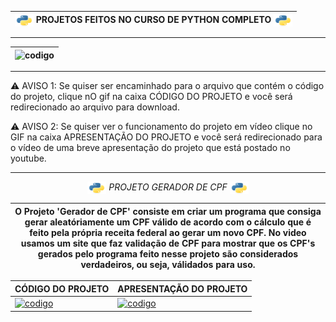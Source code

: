 <div align='center'>

| <img align="center" alt="Python" height="20" width="30" src="https://raw.githubusercontent.com/devicons/devicon/master/icons/python/python-original.svg"> PROJETOS FEITOS NO CURSO DE PYTHON COMPLETO <img align="center" alt="Python" height="20" width="30" src="https://raw.githubusercontent.com/devicons/devicon/master/icons/python/python-original.svg">|
|------------------------------------------------------------------------------|

</div>

---


<div align='center'>


|<img src="https://github.com/user-attachments/assets/2de1f2b6-2e2f-499f-9641-03f7dac20f8f" alt = "codigo" width="800" height="280">|
|----------------------------------|

</div>


---

⚠️ AVISO 1: Se quiser ser encaminhado para o arquivo que contém o código do projeto, clique nO gif na caixa CÓDIGO DO PROJETO e você será redirecionado ao arquivo para download.&nbsp;

⚠️ AVISO 2: Se quiser ver o funcionamento do projeto em vídeo clique no GIF na caixa APRESENTAÇÃO DO PROJETO e você será redirecionado para o vídeo de uma breve apresentação do projeto que está postado no youtube.

---


<div align='center'>

<img align="center" alt="Python" height="20" width="30" src="https://raw.githubusercontent.com/devicons/devicon/master/icons/python/python-original.svg"><i> PROJETO GERADOR DE CPF </i><img align="center" alt="Python" height="20" width="30" src="https://raw.githubusercontent.com/devicons/devicon/master/icons/python/python-original.svg">


|O Projeto 'Gerador de CPF' consiste em criar um programa que consiga gerar aleatóriamente um CPF válido de acordo com o cálculo que é feito pela própria receita federal ao gerar um novo CPF. No video usamos um site que faz validação de CPF para mostrar que os CPF's gerados pelo programa feito nesse projeto são considerados verdadeiros, ou seja, válidados para uso.|
|-------------------------------------------------------|

</div>
<div align='center'>

|  CÓDIGO DO PROJETO |APRESENTAÇÃO DO PROJETO |
|---------------------------------------------|--------------------------------------------------|
|<a href="https://github.com/pedrohenrique3dk/Curso_Python_Avancado/blob/main/Projetos/Gerador_CPF.py"><img src="https://github.com/user-attachments/assets/e91b0635-e549-4149-8f26-39d82134c742" alt = "codigo" width="400" height="250" max-width = 100%></a>|<a href="https://youtu.be/gpWL-qO0wLM"><img src="https://github.com/user-attachments/assets/041b3138-ab49-458c-82b5-1b48977e0ea9" alt = "codigo" width="400" height="250" max-width=100%></a>|


</div>
